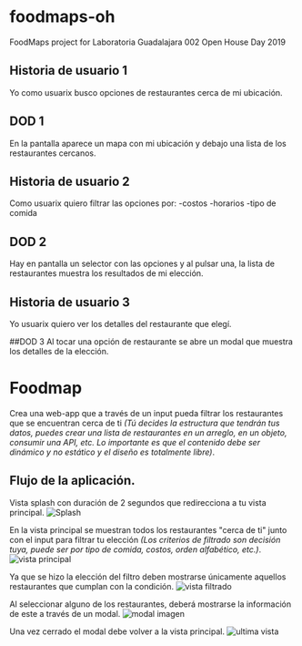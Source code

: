 # foodmaps-oh

FoodMaps project for Laboratoria Guadalajara 002 Open House Day 2019

## Historia de usuario 1

Yo como usuarix busco opciones de restaurantes cerca de mi ubicación.

## DOD 1

En la pantalla aparece un mapa con mi ubicación y debajo una lista de los restaurantes cercanos.

## Historia de usuario 2

Como usuarix quiero filtrar las opciones por:
-costos
-horarios
-tipo de comida

## DOD 2

Hay en pantalla un selector con las opciones y al pulsar una, la lista de restaurantes muestra los resultados de mi elección.

## Historia de usuario 3

Yo usuarix quiero ver los detalles del restaurante que elegí.

##DOD 3
Al tocar una opción de restaurante se abre un modal que muestra los detalles de la elección.

# Foodmap

Crea una web-app que a través de un input pueda filtrar los restaurantes
que se encuentran cerca de ti _(Tú decides la estructura que tendrán tus datos,
puedes crear una lista de restaurantes en un arreglo, en un objeto, consumir una API, etc. Lo importante es que el contenido debe ser dinámico y no estático y el diseño es totalmente libre)_.

## Flujo de la aplicación.

Vista splash con duración de 2 segundos que redirecciona a tu vista
principal.
![Splash](https://github.com/AnaSalazar/curricula-js/blob/04-social-network/04-social-network/02-jquery/08-code-challenges/foodmap/splash.jpg?raw=true)

En la vista principal se muestran todos los restaurantes "cerca de ti" junto
con el input para filtrar tu elección _(Los criterios de filtrado son decisión
tuya, puede ser por tipo de comida, costos, orden alfabético, etc.)_.
![vista principal](https://github.com/AnaSalazar/curricula-js/blob/04-social-network/04-social-network/02-jquery/08-code-challenges/foodmap/2.jpg?raw=true)

Ya que se hizo la elección del filtro deben mostrarse únicamente aquellos
restaurantes que cumplan con la condición.
![vista filtrado](https://github.com/AnaSalazar/curricula-js/blob/04-social-network/04-social-network/02-jquery/08-code-challenges/foodmap/3.jpg?raw=true)

Al seleccionar alguno de los restaurantes, deberá mostrarse la información de
este a través de un modal.
![modal imagen](https://github.com/AnaSalazar/curricula-js/blob/04-social-network/04-social-network/02-jquery/08-code-challenges/foodmap/5.jpg?raw=true)

Una vez cerrado el modal debe volver a la vista principal.
![ultima vista](https://github.com/AnaSalazar/curricula-js/blob/04-social-network/04-social-network/02-jquery/08-code-challenges/foodmap/6.jpg?raw=true)
